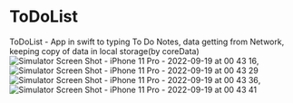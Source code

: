# ToDoList
ToDoList - App in swift to typing To Do Notes, data getting from Network, keeping copy of data in local storage(by coreData)
![Simulator Screen Shot - iPhone 11 Pro - 2022-09-19 at 00 43 16](https://user-images.githubusercontent.com/99097473/196000113-5d28b189-f306-4bbf-8078-b2791c8e9541.png), ![Simulator Screen Shot - iPhone 11 Pro - 2022-09-19 at 00 43 29](https://user-images.githubusercontent.com/99097473/196000116-2f3ba8a5-c855-4879-b147-80179b579118.png)
![Simulator Screen Shot - iPhone 11 Pro - 2022-09-19 at 00 43 36](https://user-images.githubusercontent.com/99097473/196000117-70dc044d-ac85-4572-a33b-2d45783c3d64.png), ![Simulator Screen Shot - iPhone 11 Pro - 2022-09-19 at 00 43 41](https://user-images.githubusercontent.com/99097473/196000119-d54c3196-f2bf-453a-b5e2-f9e3f6a2e5d8.png)

